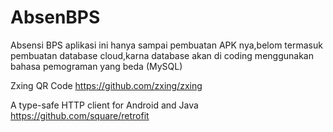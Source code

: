 # AbsenBPS
Absensi BPS aplikasi ini hanya sampai pembuatan APK nya,belom termasuk pembuatan database cloud,karna database akan di coding menggunakan bahasa pemograman yang beda (MySQL)

Zxing QR Code
https://github.com/zxing/zxing

A type-safe HTTP client for Android and Java
https://github.com/square/retrofit
